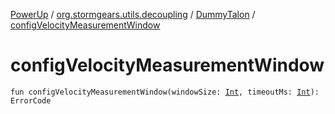 [PowerUp](../../index.md) / [org.stormgears.utils.decoupling](../index.md) / [DummyTalon](index.md) / [configVelocityMeasurementWindow](./config-velocity-measurement-window.md)

# configVelocityMeasurementWindow

`fun configVelocityMeasurementWindow(windowSize: `[`Int`](https://kotlinlang.org/api/latest/jvm/stdlib/kotlin/-int/index.html)`, timeoutMs: `[`Int`](https://kotlinlang.org/api/latest/jvm/stdlib/kotlin/-int/index.html)`): ErrorCode`